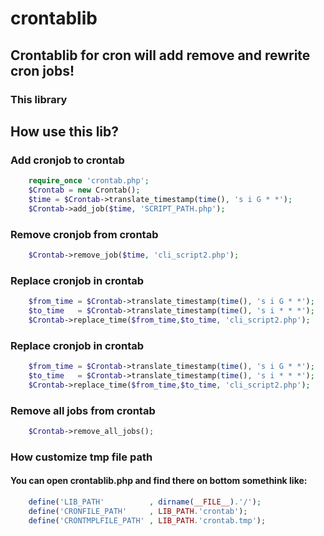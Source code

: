 # crontablib
## Crontablib for cron will add remove and rewrite cron jobs!
### This library
## How use this lib?
### Add cronjob to crontab
```php
	require_once 'crontab.php';
	$Crontab = new Crontab();
	$time = $Crontab->translate_timestamp(time(), 's i G * *');
	$Crontab->add_job($time, 'SCRIPT_PATH.php');
```
### Remove cronjob from crontab
```php
	$Crontab->remove_job($time, 'cli_script2.php');
```
### Replace cronjob in crontab
```php
	$from_time = $Crontab->translate_timestamp(time(), 's i G * *');
	$to_time   = $Crontab->translate_timestamp(time(), 's i * * *');
	$Crontab->replace_time($from_time,$to_time, 'cli_script2.php');
```
### Replace cronjob in crontab
```php
	$from_time = $Crontab->translate_timestamp(time(), 's i G * *');
	$to_time   = $Crontab->translate_timestamp(time(), 's i * * *');
	$Crontab->replace_time($from_time,$to_time, 'cli_script2.php');
```
### Remove all jobs from crontab
```php
	$Crontab->remove_all_jobs();
```
### How customize tmp file path
#### You can open crontablib.php and find there on bottom somethink like:

```php
	define('LIB_PATH'          , dirname(__FILE__).'/');
	define('CRONFILE_PATH'     , LIB_PATH.'crontab');
	define('CRONTMPLFILE_PATH' , LIB_PATH.'crontab.tmp');
```